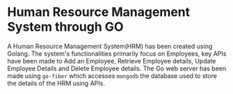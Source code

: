 # Human Resource Management System through GO

A Human Resource Management System(HRM) has been created using Golang. The system's functionalities primarily focus on Employees, key APIs have been made to Add an Employee, Retrieve Employee details, Update Employee Details and Delete Employee details. The Go web server has been made using `go-fiber` which accesses `mongodb` the database used to store the details of the HRM using APIs.
